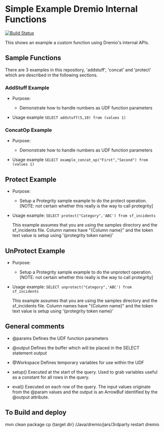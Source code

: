 # Simple Example Dremio Internal Functions

[![Build Status](https://travis-ci.org/dremio-hub/dremio-internal-function-example.svg?branch=master)](https://travis-ci.org/dremio-hub/dremio-internal-function-example)

This shows an example a custom function using Dremio's internal APIs. 


## Sample Functions
There are 3 examples in this repository, 'addstuff', 'concat' and 'protect' which are described in the following sections.

### AddStuff Example
* Purpose:
   * Demonstrate how to handle numbers as UDF function parameters
   
* Usage example
   ```SELECT addstuff(5,10) from (values 1)```
   
   
### ConcatOp Example
* Purpose:
   * Demonstrate how to handle numbers as UDF function parameters
   
* Usage example
   ```SELECT example_concat_op("First","Second") from (values 1)```
   
## Protect Example
* Purpose:
   * Setup a Protegrity sample example to do the protect operation. [NOTE: not certain whether this really is the way to call protegrity]
   
* Usage example:
    ```SELECT protect("Category",'ABC') from sf_incidents```
    
    This example assumes that you are using the samples directory and the sf_incidents file.
    Column names have "{Column name}" and the token text value is setup using '{protegrity token name}'
       
## UnProtect Example
* Purpose:
   * Setup a Protegrity sample example to do the unprotect operation. [NOTE: not certain whether this really is the way to call protegrity]
   
* Usage example:
    ```SELECT unprotect("Category",'ABC') from sf_incidents```
    
    This example assumes that you are using the samples directory and the sf_incidents file.
    Column names have "{Column name}" and the token text value is setup using '{protegrity token name}'       
   
## General comments
* @params
    Defines the UDF function parameters
    
* @output
    Defines the buffer which will be placed in the SELECT statement output
    
* @Workspace
    Defines temporary variables for use within the UDF
* setup()
    Executed at the start of the query.  Used to grab variables useful as a constant for all rows in the query.  
    
* eval()
    Executed on each row of the query.   The input values originate from the @param values and the output is an ArrowBuf identified by the @output attribute.
    
     

## To Build and deploy
mvn clean package
cp {target dir} <Dremio Home>/Java/dremio/jars/3rdparty
restart dremio



